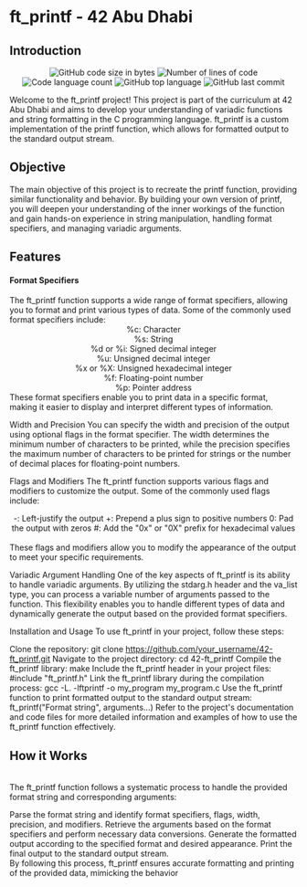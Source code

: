 <h1> ft_printf - 42 Abu Dhabi </h1>
<h2> Introduction </h2>
<p align="center">
	<img alt="GitHub code size in bytes" src="https://img.shields.io/github/languages/code-size/simon-zerisenay/42-ft_printf?color=lightblue" />
	<img alt="Number of lines of code" src="https://img.shields.io/tokei/lines/github/simon-zerisenay/42-ft_printf?color=critical" />
	<img alt="Code language count" src="https://img.shields.io/github/languages/count/simon-zerisenay/42-ft_printf?color=yellow" />
	<img alt="GitHub top language" src="https://img.shields.io/github/languages/top/simon-zerisenay/42-ft_printf?color=blue" />
	<img alt="GitHub last commit" src="https://img.shields.io/github/last-commit/simon-zerisenay/42-ft_printf?color=green" />
</p>
Welcome to the ft_printf project! This project is part of the curriculum at 42 Abu Dhabi and aims to develop your understanding of variadic functions and string formatting in the C programming language. ft_printf is a custom implementation of the printf function, which allows for formatted output to the standard output stream.

<h2> Objective </h2>
The main objective of this project is to recreate the printf function, providing similar functionality and behavior. By building your own version of printf, you will deepen your understanding of the inner workings of the function and gain hands-on experience in string manipulation, handling format specifiers, and managing variadic arguments.

<h2> Features </h2>
<h4> Format Specifiers </h4>
The ft_printf function supports a wide range of format specifiers, allowing you to format and print various types of data. Some of the commonly used format specifiers include:

<div align="center">
%c: Character <br/>
%s: String <br/>
%d or %i: Signed decimal integer <br/>
%u: Unsigned decimal integer <br/>
%x or %X: Unsigned hexadecimal integer <br/>
%f: Floating-point number <br/>
%p: Pointer address <br/>
</div>
These format specifiers enable you to print data in a specific format, making it easier to display and interpret different types of information.

Width and Precision
You can specify the width and precision of the output using optional flags in the format specifier. The width determines the minimum number of characters to be printed, while the precision specifies the maximum number of characters to be printed for strings or the number of decimal places for floating-point numbers.

Flags and Modifiers
The ft_printf function supports various flags and modifiers to customize the output. Some of the commonly used flags include:
<br/>
<div align="center">
-: Left-justify the output
+: Prepend a plus sign to positive numbers
0: Pad the output with zeros
#: Add the "0x" or "0X" prefix for hexadecimal values
</div>
<br/>
	These flags and modifiers allow you to modify the appearance of the output to meet your specific requirements.

Variadic Argument Handling
One of the key aspects of ft_printf is its ability to handle variadic arguments. By utilizing the stdarg.h header and the va_list type, you can process a variable number of arguments passed to the function. This flexibility enables you to handle different types of data and dynamically generate the output based on the provided format specifiers.

Installation and Usage
To use ft_printf in your project, follow these steps:

Clone the repository: git clone https://github.com/your_username/42-ft_printf.git
Navigate to the project directory: cd 42-ft_printf
Compile the ft_printf library: make
Include the ft_printf header in your project files: #include "ft_printf.h"
Link the ft_printf library during the compilation process: gcc -L. -lftprintf -o my_program my_program.c
Use the ft_printf function to print formatted output to the standard output stream: ft_printf("Format string", arguments...)
Refer to the project's documentation and code files for more detailed information and examples of how to use the ft_printf function effectively.

<h2> How it Works </h2>
<br/>
The ft_printf function follows a systematic process to handle the provided format string and corresponding arguments:

Parse the format string and identify format specifiers, flags, width, precision, and modifiers.
Retrieve the arguments based on the format specifiers and perform necessary data conversions.
Generate the formatted output according to the specified format and desired appearance.
Print the final output to the standard output stream.
<br/>
By following this process, ft_printf ensures accurate formatting and printing of the provided data, mimicking the behavior
